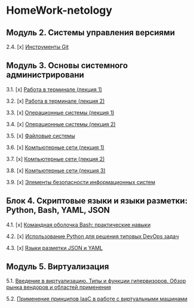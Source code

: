 # HomeWork-netology

## Модуль 2. Системы управления версиями


2.4. [x] [Инструменты Git](02-git-04-tools/README.md)
## Модуль 3. Основы системного администрировани

3.1. [x] [Работа в терминале (лекция 1)](03-sysadmin-01-terminal/README.md)  

3.2. [x] [Работа в терминале (лекция 2)](03-sysadmin-02-terminal/README.md)  

3.3. [х] [Операционные системы (лекция 1)](03-sysadmin-03-os/README.md)  

3.4. [х] [Операционные системы (лекция 2)](03-sysadmin-04-os/README.md)  

3.5. [х] [Файловые системы](03-sysadmin-05-fs/README.md)  

3.6. [x] [Компьютерные сети (лекция 1)](03-sysadmin-06-net/README.md)  

3.7. [х] [Компьютерные сети (лекция 2)](03-sysadmin-07-net/README.md)  

3.8. [х] [Компьютерные сети (лекция 3)](03-sysadmin-08-net/README.md)  


3.9. [х] [Элементы безопасности информационных систем](03-sysadmin-09-security/README.md)  

## Блок 4. Скриптовые языки и языки разметки: Python, Bash, YAML, JSON

4.1. [х] [Командная оболочка Bash: практические навыки](04-script-01-bash)  

4.2. [x] [Использование Python для решения типовых DevOps задач](04-script-02-py)  

4.3. [x] [Языки разметки JSON и YAML](04-script-03-yaml)  

## Модуль 5. Виртуализация

5.1. [Введение в виртуализацию. Типы и функции гипервизоров. Обзор рынка вендоров и областей применения](05-virt-01-basics)  

5.2. [Применение принципов IaaC в работе с виртуальными машинами](05-virt-02-iaac)  
